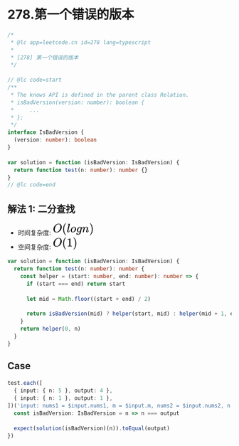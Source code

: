 # 278.第一个错误的版本

```ts
/*
 * @lc app=leetcode.cn id=278 lang=typescript
 *
 * [278] 第一个错误的版本
 */

// @lc code=start
/**
 * The knows API is defined in the parent class Relation.
 * isBadVersion(version: number): boolean {
 *     ...
 * };
 */
interface IsBadVersion {
  (version: number): boolean
}

var solution = function (isBadVersion: IsBadVersion) {
  return function test(n: number): number {}
}
// @lc code=end
```

## 解法 1: 二分查找

- 时间复杂度: <!-- $O(logn)$ --> <img style="transform: translateY(0.1em); background: white;" src="./svg/o-log-n.svg" alt="O(logn)">
- 空间复杂度: <!-- $O(1))$ --> <img style="transform: translateY(0.1em); background: white;" src="./svg/o-1.svg" alt="O(1)">

```ts
var solution = function (isBadVersion: IsBadVersion) {
  return function test(n: number): number {
    const helper = (start: number, end: number): number => {
      if (start === end) return start

      let mid = Math.floor((start + end) / 2)

      return isBadVersion(mid) ? helper(start, mid) : helper(mid + 1, end)
    }
    return helper(0, n)
  }
}
```

## Case

```ts
test.each([
  { input: { n: 5 }, output: 4 },
  { input: { n: 1 }, output: 1 },
])('input: nums1 = $input.nums1, m = $input.m, nums2 = $input.nums2, n = $input.n', ({ input: { n }, output }) => {
  const isBadVersion: IsBadVersion = n => n === output

  expect(solution(isBadVersion)(n)).toEqual(output)
})
```
